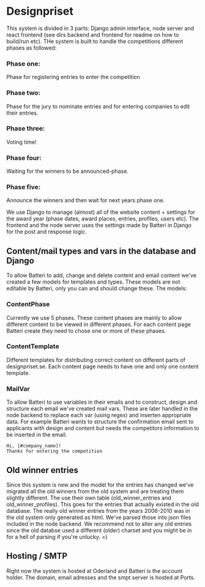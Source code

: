 # Designpriset

This system is divided in 3 parts: Django admin interface, node server and react frontend (see dirs backend and frontend for readme on how to build/run etc).
THe system is built to handle the competitions different phases as followed:

### Phase one: 
Phase for registering entries to enter the competition
### Phase two: 
Phase for the jury to nominate entries and for entering companies to edit their entries.
### Phase three: 
Voting time!
### Phase four: 
Waiting for the winners to be announced-phase.
### Phase five: 
Announce the winners and then wait for next years phase one.

We use Django to manage (almost) all of the website content + settings for the award year (phase dates, award places, entries, profiles, users etc).
The frontend and the node server uses the settings made by Batteri in Django for the post and response logic.

## Content/mail types and vars in the database and Django

To allow Batteri to add, change and delete content and email content we've created a few models for templates and types. 
These models are not editable by Batteri, only you can and should change these.
The models:

### ContentPhase
Currently we use 5 phases. These content phases are mainly to allow different content to be viewed in different phases.
For each content page Batteri create they need to chose one or more of these phases.

### ContentTemplate
Different templates for distributing correct content on different parts of designpriset.se.
Each content page needs to have one and only one content template.

### MailVar
To allow Batteri to use variables in their emails and to construct, design and structure each email we've created mail vars.
These are later handled in the node backend to replace each var (using regex) and inserten appropriate data.
For example Batteri wants to structure the confirmation email sent to applicants with design and content but needs the competitors information to be inserted in the email.
```
Hi, [#company_name]!
Thanks for entering the competition
```

## Old winner entries
Since this system is new and the model for the entries has changed we've migrated all the old winners from the old system and are treating them slightly different.
The use their own table (old_winner_entries and old_winner_profiles). This goes for the entries that actually existed in the old database. The really old winner entries from the years 2006-2010 was in the old system only generated as html.
We've parsed those into json files included in the node backend.
We recommend not to alter any old entries since the old databse used a different (older) charset and you might be in for a hell of parsing if you're unlucky. =)

## Hosting / SMTP
Right now the system is hosted at Oderland and Batteri is the account holder.
The domain, email adresses and the smpt server is hosted at Ports.